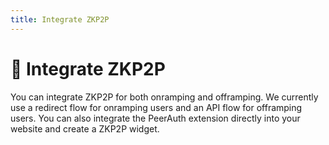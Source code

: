 ```yaml
---
title: Integrate ZKP2P
---
```



# 🤝 Integrate ZKP2P

You can integrate ZKP2P for both onramping and offramping. We currently use a redirect flow for onramping users and an API flow for offramping users. You can also integrate the PeerAuth extension directly into your website and create a ZKP2P widget. 